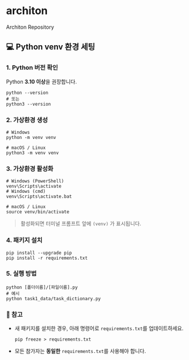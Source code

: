 # architon
Architon Repository

## 💻 Python venv 환경 세팅

### 1. Python 버전 확인
Python **3.10 이상**을 권장합니다.

    python --version
    # 또는
    python3 --version

### 2. 가상환경 생성

    # Windows
    python -m venv venv

    # macOS / Linux
    python3 -m venv venv

### 3. 가상환경 활성화

    # Windows (PowerShell)
    venv\Scripts\activate
    # Windows (cmd)
    venv\Scripts\activate.bat

    # macOS / Linux
    source venv/bin/activate

> 활성화되면 터미널 프롬프트 앞에 `(venv)` 가 표시됩니다.

### 4. 패키지 설치

    pip install --upgrade pip
    pip install -r requirements.txt

### 5. 실행 방법

    python [폴더이름]/[파일이름].py
    # 예시
    python task1_data/task_dictionary.py

### 📌 참고
- 새 패키지를 설치한 경우, 아래 명령어로 `requirements.txt`를 업데이트하세요.

      pip freeze > requirements.txt

- 모든 참가자는 **동일한** `requirements.txt`를 사용해야 합니다.
